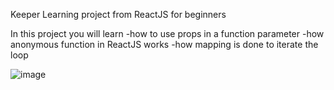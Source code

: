 Keeper Learning project from ReactJS for beginners

In this project you will learn
-how to use props in a function parameter
-how anonymous function in ReactJS works
-how mapping is done to iterate the loop

![image](https://user-images.githubusercontent.com/77456767/152963060-0ef6a61e-c809-49d3-8789-d912f6b8a02b.png)
